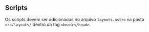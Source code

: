 ## Scripts

Os scripts devem ser adicionados no arquivo `layouts.astro` na pasta `src/layouts/` dentro da tag `<head></head>`.
